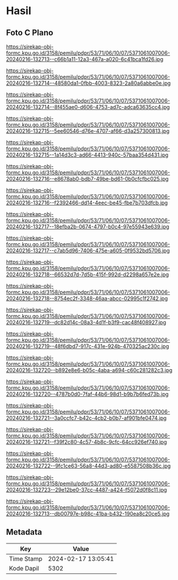 # Hasil

## Foto C Plano

https://sirekap-obj-formc.kpu.go.id/3158/pemilu/pdpr/53/71/06/10/07/5371061007006-20240216-132713--c66b1a11-12a3-467a-a020-6c41bca1fd26.jpg

https://sirekap-obj-formc.kpu.go.id/3158/pemilu/pdpr/53/71/06/10/07/5371061007006-20240216-132714--48580da1-0fbb-4003-8323-2a80a6abbe0e.jpg

https://sirekap-obj-formc.kpu.go.id/3158/pemilu/pdpr/53/71/06/10/07/5371061007006-20240216-132714--8f455ae0-d606-4753-ad7c-adca63635cc4.jpg

https://sirekap-obj-formc.kpu.go.id/3158/pemilu/pdpr/53/71/06/10/07/5371061007006-20240216-132715--5ee60546-d76e-4707-af66-d3a257300813.jpg

https://sirekap-obj-formc.kpu.go.id/3158/pemilu/pdpr/53/71/06/10/07/5371061007006-20240216-132715--1a14d3c3-ad66-4413-940c-57baa354d431.jpg

https://sirekap-obj-formc.kpu.go.id/3158/pemilu/pdpr/53/71/06/10/07/5371061007006-20240216-132716--e8678ab0-bdb7-49be-bd61-0b0cfcfbc025.jpg

https://sirekap-obj-formc.kpu.go.id/3158/pemilu/pdpr/53/71/06/10/07/5371061007006-20240216-132716--f2392466-dd14-4eec-be45-fbe7b703dfcb.jpg

https://sirekap-obj-formc.kpu.go.id/3158/pemilu/pdpr/53/71/06/10/07/5371061007006-20240216-132717--18efba2b-0674-4797-b0c4-97e55943e639.jpg

https://sirekap-obj-formc.kpu.go.id/3158/pemilu/pdpr/53/71/06/10/07/5371061007006-20240216-132717--c7ab5d96-7406-475e-a605-0f9532bd5706.jpg

https://sirekap-obj-formc.kpu.go.id/3158/pemilu/pdpr/53/71/06/10/07/5371061007006-20240216-132718--66532d7d-7d5b-415f-992d-d2298a657e2e.jpg

https://sirekap-obj-formc.kpu.go.id/3158/pemilu/pdpr/53/71/06/10/07/5371061007006-20240216-132718--8754ec2f-3348-46aa-abcc-02995c1f2742.jpg

https://sirekap-obj-formc.kpu.go.id/3158/pemilu/pdpr/53/71/06/10/07/5371061007006-20240216-132719--dc82d14c-08a3-4d1f-b3f9-cac48f408927.jpg

https://sirekap-obj-formc.kpu.go.id/3158/pemilu/pdpr/53/71/06/10/07/5371061007006-20240216-132719--48f6dbd7-917c-431e-924b-470325ac230c.jpg

https://sirekap-obj-formc.kpu.go.id/3158/pemilu/pdpr/53/71/06/10/07/5371061007006-20240216-132720--b892e8e6-b05c-4aba-a694-c60c281282c3.jpg

https://sirekap-obj-formc.kpu.go.id/3158/pemilu/pdpr/53/71/06/10/07/5371061007006-20240216-132720--4787b0d0-7faf-44b6-98d1-b9b7b6fed73b.jpg

https://sirekap-obj-formc.kpu.go.id/3158/pemilu/pdpr/53/71/06/10/07/5371061007006-20240216-132721--3a0ccfc7-b42c-4cb2-b0b7-af901bfe0474.jpg

https://sirekap-obj-formc.kpu.go.id/3158/pemilu/pdpr/53/71/06/10/07/5371061007006-20240216-132721--f39f2c80-4c57-4b8c-9cfc-64cc926ef740.jpg

https://sirekap-obj-formc.kpu.go.id/3158/pemilu/pdpr/53/71/06/10/07/5371061007006-20240216-132722--9fc1ce63-56a8-44d3-ad80-e5587508b36c.jpg

https://sirekap-obj-formc.kpu.go.id/3158/pemilu/pdpr/53/71/06/10/07/5371061007006-20240216-132723--29e12be0-37cc-4487-a424-f5072d0f8c11.jpg

https://sirekap-obj-formc.kpu.go.id/3158/pemilu/pdpr/53/71/06/10/07/5371061007006-20240216-132713--db00797e-b98c-41ba-b432-190ea8c20ce5.jpg


## Metadata

| Key        | Value               |
| ---------- | ------------------- |
| Time Stamp | 2024-02-17 13:05:41 |
| Kode Dapil | 5302                |



